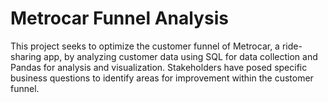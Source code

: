 # Metrocar Funnel Analysis

This project seeks to optimize the customer funnel of Metrocar, a ride-sharing app, by analyzing customer data using SQL for data collection and Pandas for analysis and visualization. Stakeholders have posed specific business questions to identify areas for improvement within the customer funnel.
